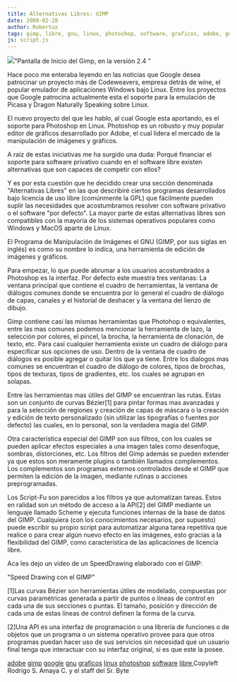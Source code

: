 ```yaml
---
title: Alternativas Libres: GIMP
date: 2008-02-28
author: Robertux
tags: gimp, libre, gnu, linux, photoshop, software, graficos, adobe, google
js: script.js
---
```


[![](http://bp0.blogger.com/_jH77WNrMVRA/R8bj23l5lyI/AAAAAAAAAlQ/a5Y0eNrXNUI/s320/gimp-splash-2.4.png)](http://bp0.blogger.com/_jH77WNrMVRA/R8bj23l5lyI/AAAAAAAAAlQ/a5Y0eNrXNUI/s1600-h/gimp-splash-2.4.png)"Pantalla de Inicio del
      Gimp, en la versión 2.4 "

Hace
      poco me enteraba leyendo en las noticias que Google desea patrocinar un proyecto más de
      Codeweavers, empresa detrás de wine, el popular emulador de aplicaciones Windows bajo Linux.
      Entre los proyectos que Google patrocina actualmente esta el soporte para la emulación de
      Picasa y Dragon Naturally Speaking sobre Linux.

El nuevo proyecto del
      que les hablo, al cual Google esta aportando, es el soporte para Photoshop en Linux. Photoshop
      es un robusto y muy popular editor de gráficos desarrollado por Adobe, el cual lidera el
      mercado de la manipulación de imágenes y gráficos.

A raíz de estas
      iniciativas me ha surgido una duda: Porqué financiar el soporte para software privativo cuando
      en el software libre existen alternativas que son capaces de competir con ellos?

Y es por esta cuestión que he decidido crear una sección denominada
      "Alternativas Libres" en las que describiré ciertos programas desarrollados bajo licencia de
      uso libre (comúnmente la GPL) que fácilmente pueden suplir las necesidades que acostumbramos
      resolver con software privativo o el software "por defecto". La mayor parte de estas
      alternativas libres son compatibles con la mayoría de los sistemas operativos populares como
      Windows y MacOS aparte de Linux.

El Programa de Manipulación de
      Imágenes el GNU (GIMP, por sus siglas en inglés) es como su nombre lo indica, una herramienta
      de edición de imágenes y gráficos.

Para empezar, lo que puede abrumar a
      los usuarios acostumbrados a Photoshop es la interfaz. Por defecto este muestra tres ventanas:
      La ventana principal que contiene el cuadro de herramientas, la ventana de diálogos comunes
      donde se encuentra por lo general el cuadro de diálogo de capas, canales y el historial de
      deshacer y la ventana del lienzo de dibujo.

Gimp contiene casi las
      mismas herramientas que Photohop o equivalentes, entre las mas comunes podemos mencionar la
      herramienta de lazo, la selección por colores, el pincel, la brocha, la herramienta de
      clonación, de texto, etc. Para casi cualquier herramienta existe un cuadro de diálogo para
      especificar sus opciones de uso. Dentro de la ventana de cuadro de diálogos es posible agregar
      o quitar los que ya tiene. Entre los dialogos mas comunes se encuentran el cuadro de diálogo
      de colores, tipos de brochas, tipos de texturas, tipos de gradientes, etc. los cuales se
      agrupan en solapas.

Entre las herramientas mas útiles del GIMP se
      encuentran las rutas. Estas son un conjunto de curvas Bézier[1] para pintar formas mas
      avanzadas y para la selección de regiones y creación de capas de máscara o la creación y
      edición de texto personalizado (sin utilizar las tipografías o fuentes por defecto) las
      cuales, en lo personal, son la verdadera magia del GIMP.

Otra
      característica especial del GIMP son sus filtros, con los cuales se pueden aplicar efectos
      especiales a una imagen tales como desenfoque, sombras, distorciones, etc. Los filtros del
      Gimp además se pueden extender ya que estos son meramente plugins o también llamados
      complementos. Los complementos son programas externos controlados desde el GIMP que permiten
      la edición de la imagen, mediante rutinas o acciones preprogramadas.

Los Script-Fu son parecidos a los filtros ya que automatizan tareas. Estos en ralidad son
      un método de acceso a la API[2] del GIMP mediante un lenguaje llamado Scheme y ejecuta
      funciones internas de la base de datos del GIMP. Cualquiera (con los conocimientos necesarios,
      por supuesto) puede escribir su propio script para automatizar alguna tarea repetitiva que
      realice o para crear algún nuevo efecto en las imágenes, esto gracias a la flexibilidad del
      GIMP, como característica de las aplicaciones de licencia libre.

Aca
      les dejo un vídeo de un SpeedDrawing
      elaborado con el GIMP:

"Speed Drawing con el GIMP"

[1]Las curvas Bézier son herramientas útiles de modelado,
      compuestas por curvas paramétricas generada a partir de puntos o líneas de control en cada una
      de sus secciones o puntas. El tamaño, posición y dirección de cada una de estas líneas de
      control definen la forma de la curva.

[2]Una API es una interfaz de
      programación o una librería de funciones o de objetos que un programa o un sistema operativo
      provee para que otros programas puedan hacer uso de sus servicios sin necesidad que un usuario
      final tenga que interactuar con su interfaz original, si es que este la posee.

[adobe](http://www.blogalaxia.com/tags/adobe) [gimp](http://www.blogalaxia.com/tags/gimp) [google](http://www.blogalaxia.com/tags/google) [gnu](http://www.blogalaxia.com/tags/gnu) [graficos](http://www.blogalaxia.com/tags/graficos) [linux](http://www.blogalaxia.com/tags/linux) [photoshop](http://www.blogalaxia.com/tags/photoshop) [software](http://www.blogalaxia.com/tags/software) [libre,](http://www.blogalaxia.com/tags/libre,)Copyleft Rodrigo S. Amaya
      C. y el staff del Sr. Byte